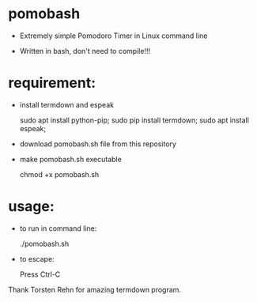 # pomobash
- Extremely simple Pomodoro Timer in Linux command line

- Written in bash, don't need to compile!!! 

# requirement:
- install termdown and espeak

    sudo apt install python-pip; sudo pip install termdown; sudo apt install espeak;

- download pomobash.sh file from this repository

- make pomobash.sh executable

    chmod +x pomobash.sh

# usage: 
- to run in command line:
 
  ./pomobash.sh

- to escape:

  Press Ctrl-C
  
  
Thank Torsten Rehn for amazing termdown program. 
